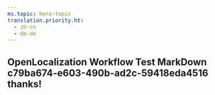 ```yaml
---
ms.topic: hero-topic
translation.priority.ht: 
  - zh-cn
  - de-de
---
```

## OpenLocalization Workflow Test MarkDown c79ba674-e603-490b-ad2c-59418eda4516 thanks!
